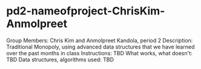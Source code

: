 pd2-nameofproject-ChrisKim-Anmolpreet
=====================================
Group Members: Chris Kim and Anmolpreet Kandola, period 2
Description: Traditional Monopoly, using advanced data structures that we have learned over the past months in class
Instructions: TBD
What works, what doesn't: TBD
Data structures, algorithms used: TBD
